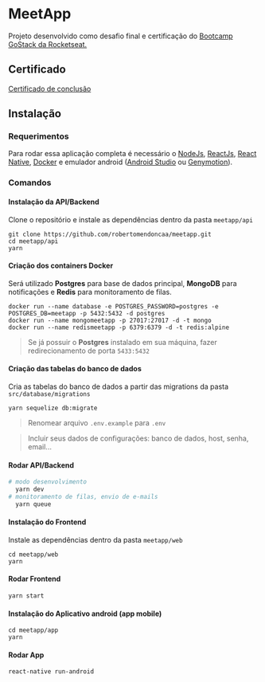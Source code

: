 # MeetApp
Projeto desenvolvido como desafio final e certificação do [Bootcamp GoStack da Rocketseat.](https://rocketseat.com.br/bootcamp)

## Certificado
[Certificado de conclusão](https://github.com/robertomendoncaa/meetapp/blob/master/certificate/certificado.pdf)

## Instalação
### Requerimentos
Para rodar essa aplicação completa é necessário o [NodeJs](https://nodejs.org/en/), [ReactJs](https://reactjs.org), [React Native](https://facebook.github.io/react-native/), [Docker](https://www.docker.com) e emulador android ([Android Studio](https://developer.android.com/studio) ou [Genymotion](https://www.genymotion.com)).

### Comandos
#### Instalação da API/Backend
Clone o repositório e instale as dependências dentro da pasta `meetapp/api`
```
git clone https://github.com/robertomendoncaa/meetapp.git
cd meetapp/api
yarn
```
#### Criação dos containers Docker
Será utilizado **Postgres** para base de dados principal, **MongoDB** para notificações e **Redis** para monitoramento de filas.
```
docker run --name database -e POSTGRES_PASSWORD=postgres -e POSTGRES_DB=meetapp -p 5432:5432 -d postgres
docker run --name mongomeetapp -p 27017:27017 -d -t mongo
docker run --name redismeetapp -p 6379:6379 -d -t redis:alpine
```
> Se já possuir o **Postgres** instalado em sua máquina, fazer redirecionamento de porta `5433:5432`
#### Criação das tabelas do banco de dados
Cria as tabelas do banco de dados a partir das migrations da pasta `src/database/migrations`

```
yarn sequelize db:migrate
```

> Renomear arquivo `.env.example` para `.env`

> Incluir seus dados de configurações: banco de dados, host, senha, email...

#### Rodar API/Backend
```bash
# modo desenvolvimento
  yarn dev
# monitoramento de filas, envio de e-mails
  yarn queue
```

#### Instalação do Frontend
Instale as dependências dentro da pasta `meetapp/web`
```
cd meetapp/web
yarn
```
#### Rodar Frontend
```
yarn start
```

#### Instalação do Aplicativo android (app mobile)
```
cd meetapp/app
yarn
```
#### Rodar App
```
react-native run-android
```